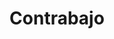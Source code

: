 ---
layout: tag-page
title: Contrabajo
lang: es
lang-ref: tag-doublebass
tag-ref: doublebass
permalink: /es/tags/contrabajo
---